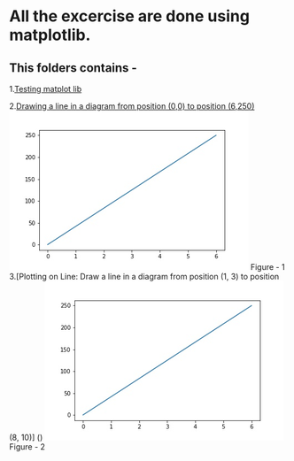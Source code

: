 # All the excercise are done using matplotlib.

## This folders contains - 

1.[Testing matplot lib](https://github.com/mursalin117/matplotlib/blob/master/Test.ipynb "click to go")

2.[Drawing a line in a diagram from position (0,0) to position (6,250)](https://github.com/mursalin117/matplotlib/blob/master/line-drawing.ipynb "click to go")
![alt text](https://github.com/mursalin117/matplotlib/blob/master/image/first.jpg "Fig-1")
Figure - 1
3.[Plotting on Line: Draw a line in a diagram from position (1, 3) to position (8, 10)] ()
![alt text](https://github.com/mursalin117/matplotlib/blob/master/image/first.jpg "Fig-2")
Figure - 2